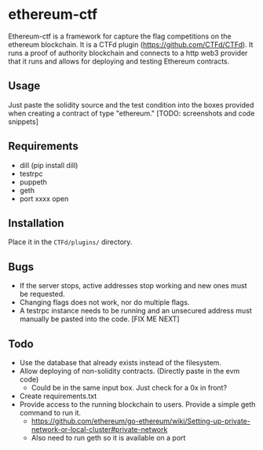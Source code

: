 # ethereum-ctf
Ethereum-ctf is a framework for capture the flag competitions on the ethereum blockchain. It is a CTFd plugin (https://github.com/CTFd/CTFd). It runs a proof of authority blockchain and connects to a http web3 provider that it runs and allows for deploying and testing Ethereum contracts. 
## Usage
Just paste the solidity source and the test condition into the boxes provided when creating a contract of type "ethereum."
[TODO: screenshots and code snippets]
## Requirements
 - dill (pip install dill)
 - testrpc
 - puppeth
 - geth
 - port xxxx open

## Installation
Place it in the `CTFd/plugins/` directory.

## Bugs
 - If the server stops, active addresses stop working and new ones must be requested.
 - Changing flags does not work, nor do multiple flags.
 - A testrpc instance needs to be running and an unsecured address must manually be pasted into the code. [FIX ME NEXT]

## Todo 
 - Use the database that already exists instead of the filesystem.
 - Allow deploying of non-solidity contracts. (Directly paste in the evm code)
   - Could be in the same input box. Just check for a 0x in front?
 - Create requirements.txt
 - Provide access to the running blockchain to users. Provide a simple geth command to run it.
   - https://github.com/ethereum/go-ethereum/wiki/Setting-up-private-network-or-local-cluster#private-network
   - Also need to run geth so it is available on a port

